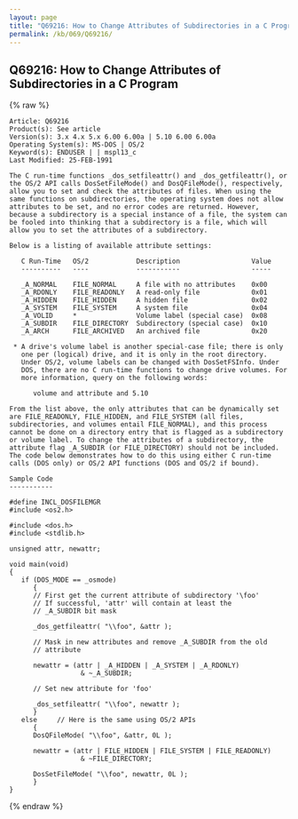 ```yaml
---
layout: page
title: "Q69216: How to Change Attributes of Subdirectories in a C Program"
permalink: /kb/069/Q69216/
---
```


## Q69216: How to Change Attributes of Subdirectories in a C Program

{% raw %}

	Article: Q69216
	Product(s): See article
	Version(s): 3.x 4.x 5.x 6.00 6.00a | 5.10 6.00 6.00a
	Operating System(s): MS-DOS | OS/2
	Keyword(s): ENDUSER | | mspl13_c
	Last Modified: 25-FEB-1991
	
	The C run-time functions _dos_setfileattr() and _dos_getfileattr(), or
	the OS/2 API calls DosSetFileMode() and DosQFileMode(), respectively,
	allow you to set and check the attributes of files. When using the
	same functions on subdirectories, the operating system does not allow
	attributes to be set, and no error codes are returned. However,
	because a subdirectory is a special instance of a file, the system can
	be fooled into thinking that a subdirectory is a file, which will
	allow you to set the attributes of a subdirectory.
	
	Below is a listing of available attribute settings:
	
	   C Run-Time   OS/2            Description                  Value
	   ----------   ----            -----------                  -----
	
	   _A_NORMAL    FILE_NORMAL     A file with no attributes    0x00
	   _A_RDONLY    FILE_READONLY   A read-only file             0x01
	   _A_HIDDEN    FILE_HIDDEN     A hidden file                0x02
	   _A_SYSTEM    FILE_SYSTEM     A system file                0x04
	   _A_VOLID     *               Volume label (special case)  0x08
	   _A_SUBDIR    FILE_DIRECTORY  Subdirectory (special case)  0x10
	   _A_ARCH      FILE_ARCHIVED   An archived file             0x20
	
	 * A drive's volume label is another special-case file; there is only
	   one per (logical) drive, and it is only in the root directory.
	   Under OS/2, volume labels can be changed with DosSetFSInfo. Under
	   DOS, there are no C run-time functions to change drive volumes. For
	   more information, query on the following words:
	
	      volume and attribute and 5.10
	
	From the list above, the only attributes that can be dynamically set
	are FILE_READONLY, FILE_HIDDEN, and FILE_SYSTEM (all files,
	subdirectories, and volumes entail FILE_NORMAL), and this process
	cannot be done on a directory entry that is flagged as a subdirectory
	or volume label. To change the attributes of a subdirectory, the
	attribute flag _A_SUBDIR (or FILE_DIRECTORY) should not be included.
	The code below demonstrates how to do this using either C run-time
	calls (DOS only) or OS/2 API functions (DOS and OS/2 if bound).
	
	Sample Code
	-----------
	
	#define INCL_DOSFILEMGR
	#include <os2.h>
	
	#include <dos.h>
	#include <stdlib.h>
	
	unsigned attr, newattr;
	
	void main(void)
	{
	   if (DOS_MODE == _osmode)
	      {
	      // First get the current attribute of subdirectory '\foo'
	      // If successful, 'attr' will contain at least the
	      // _A_SUBDIR bit mask
	
	      _dos_getfileattr( "\\foo", &attr );
	
	      // Mask in new attributes and remove _A_SUBDIR from the old
	      // attribute
	
	      newattr = (attr | _A_HIDDEN | _A_SYSTEM | _A_RDONLY)
	                  & ~_A_SUBDIR;
	
	      // Set new attribute for 'foo'
	
	      _dos_setfileattr( "\\foo", newattr );
	      }
	   else     // Here is the same using OS/2 APIs
	      {
	      DosQFileMode( "\\foo", &attr, 0L );
	
	      newattr = (attr | FILE_HIDDEN | FILE_SYSTEM | FILE_READONLY)
	                  & ~FILE_DIRECTORY;
	
	      DosSetFileMode( "\\foo", newattr, 0L );
	      }
	}

{% endraw %}
